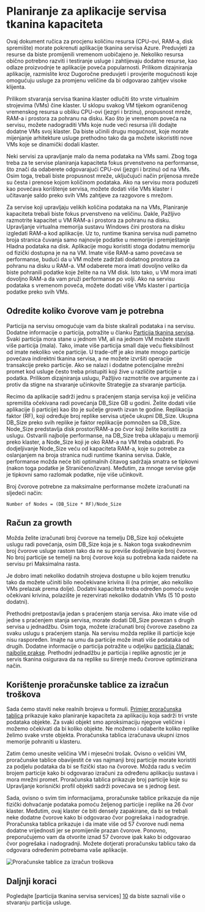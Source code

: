 <properties
   pageTitle="Planiranje za aplikacije servisa tkanina kapaciteta | Microsoft Azure"
   description="U članku se opisuje kako prepoznati broj računalnim čvorove obavezan za usluge tkanina aplikacije"
   services="service-fabric"
   documentationCenter=".net"
   authors="mani-ramaswamy"
   manager="markfuss"
   editor=""/>

<tags
   ms.service="service-fabric"
   ms.devlang="dotnet"
   ms.topic="article"
   ms.tgt_pltfrm="NA"
   ms.workload="NA"
   ms.date="09/14/2016"
   ms.author="subramar"/>


# <a name="capacity-planning-for-service-fabric-applications"></a>Planiranje za aplikacije servisa tkanina kapaciteta


Ovaj dokument ručica za procjenu količinu resursa (CPU-ovi, RAM-a, disk spremište) morate pokrenuti aplikacije tkanina servisa Azure. Preduvjeti za resurse da biste promijenili vremenom uobičajeno je. Nekoliko resursa obično potrebno razviti i testiranje usluge i zahtijevaju dodatne resurse, kao odlaze proizvodnje te aplikacije poveća popularnosti. Prilikom dizajniranja aplikacije, razmislite kroz Dugoročne preduvjeti i provjerite mogućnosti koje omogućuju usluge za promjenu veličine da bi odgovarao zahtjev visoke klijenta.

 Prilikom stvaranja servisa tkanina klaster odlučiti što vrste virtualnim strojevima (VMs) čine klaster. U sklopu svakog VM tijekom ograničenog vremenskog resursa u obliku CPU-ovi (jezgri i brzinu), propusnost mreže, RAM-a i prostora za pohranu na disku. Kao što je vremenom poveća na servisu, možete nadograditi VMs koje nude veći resursa i/ili dodajte dodatne VMs svoj klaster. Da biste učinili drugu mogućnost, koje morate mijenjanje arhitekture usluge prethodno tako da ga možete iskoristiti nove VMs koje se dinamički dodali klaster.

Neki servisi za upravljanje malo da nema podataka na VMs sami. Zbog toga treba za te servise planiranja kapaciteta fokus prvenstveno na performanse, što znači da odaberete odgovarajući CPU-ovi (jezgri i brzinu) od na VMs. Osim toga, trebali biste propusnost mreže, uključujući način prijenosa mreže su česta i prenose kojom količinom podataka. Ako na servisu mora poduzeti kao povećava korištenje servisa, možete dodati više VMs klaster i učitavanje saldo preko svih VMs zahtjeve za razgovore s mrežom.

Za servise koji upravljaju velikih količina podataka na na VMs, Planiranje kapaciteta trebali biste fokus prvenstveno na veličinu. Dakle, Pažljivo razmotrite kapacitet u VM RAM-a i prostora za pohranu na disku. Upravljanje virtualna memorija sustavu Windows čini prostora na disku izgledati RAM-a kod aplikacije. Uz to, runtime tkanina servisa nudi pametno broja stranica čuvanja samo najnovije podatke u memorije i premještanje Hladna podataka na disk. Aplikacije mogu koristiti stoga dodatnu memoriju od fizički dostupna je na na VM. Imate više RAM-a samo povećava se performanse, budući da u VM možete zadržati dodatnog prostora za pohranu na disku u RAM-a. VM odaberete mora imati dovoljno veliko da biste pohranili podatke koje želite na na VM disk. Isto tako, u VM mora imati dovoljno RAM-a da vam pruži performanse po volji. Ako na servisu podataka s vremenom poveća, možete dodati više VMs klaster i particija podatke preko svih VMs.

## <a name="determine-how-many-nodes-you-need"></a>Odredite koliko čvorove vam je potrebna

Particija na servisu omogućuje vam da biste skalirali podataka i na servisu. Dodatne informacije o particija, potražite u članku [Particija tkanina servisa](service-fabric-concepts-partitioning.md). Svaki particija mora stane u jednom VM, ali na jednom VM možete staviti više particija (mala). Tako, imate više particija small daje veću fleksibilnost od imate nekoliko veće particije. U trade-off je ako imate mnogo particije povećava indirektni tkanina servisa, a ne možete izvršiti operacije transakcije preko particije. Ako se nalazi i dodatne potencijalne mrežni promet kod usluge često treba pristupiti koji žive u različite particije u podatka. Prilikom dizajniranja uslugu, Pažljivo razmotrite ove argumente za i protiv da stigne na stvaranje učinkovite Strategije za stvaranje particija.

Recimo da aplikacije sadrži jednu s praćenjem stanja servisa koji je veličina spremišta očekivana radi povećanja DB_Size GB u godini. Želite dodati više aplikacije (i particije) kao što je sučelje growth izvan te godine.  Replikacija faktor (RF), koji određuje broj replike servisa utječe ukupni DB_Size. Ukupna DB_Size preko svih replike je faktor replikacije pomnožen sa DB_Size.  Node_Size predstavlja disk prostor/RAM-a po čvor koji želite koristiti za uslugu. Ostvarili najbolje performanse, na DB_Size treba uklapaju u memoriji preko klaster, a Node_Size koji je oko RAM-a na VM treba odabrati. Po dodjeljivanje Node_Size veću od kapaciteta RAM-a, koje su potrebe za oslanjanjem na broja stranica nudi runtime tkanina servisa. Dakle, performanse možda neće biti optimalnih čitavog sadržaja smatra se tipkovni (nakon toga podatke je Straničeno/izvan). Međutim, za mnoge servise gdje je tipkovni samo razlomak podatke, nije više učinkovit.

Broj čvorove potrebne za maksimalne performanse možete izračunati na sljedeći način:

```
Number of Nodes = (DB_Size * RF)/Node_Size

```


## <a name="account-for-growth"></a>Račun za growth

Možda želite izračunati broj čvorove na temelju DB_Size koji očekujete uslugu radi povećanja, osim DB_Size koja je s. Nakon toga svakodnevnim broj čvorove usluge rastom tako da ne su previše dodjeljivanje broj čvorove. No broj particije se temelji na broj čvorove koja su potrebna kada naiđete na servisu pri Maksimalna rasta.

Je dobro imati nekoliko dodatnih strojeva dostupne u bilo kojem trenutku tako da možete učiniti bilo neočekivane krivina ili (na primjer, ako nekoliko VMs prelazak prema dolje).  Dodatni kapaciteta treba određen pomoću svoje očekivani krivina, polazište je rezervirati nekoliko dodatnih VMs (5 10 posto dodatni).

Prethodni pretpostavlja jedan s praćenjem stanja servisa. Ako imate više od jedne s praćenjem stanja servisa, morate dodati DB_Size povezan s drugih servisa u jednadžbu. Osim toga, možete izračunati broj čvorove zasebno za svaku uslugu s praćenjem stanja.  Na servisu možda replike ili particije koje nisu raspoređen. Imajte na umu da particije može imati više podataka od drugih. Dodatne informacije o particija potražite u odjeljku [particija članak: najbolje prakse](service-fabric-concepts-partitioning.md). Prethodni jednadžbu je particija i replike agnostic jer je servis tkanina osigurava da na replike su širenje među čvorove optimizirana način.


## <a name="use-a-spreadsheet-for-cost-calculation"></a>Korištenje proračunske tablice za izračun troškova

Sada ćemo staviti neke realnih brojeva u formuli. [Primjer proračunska tablica](https://servicefabricsdkstorage.blob.core.windows.net/publicrelease/SF%20VM%20Cost%20calculator-NEW.xlsx) prikazuje kako planiranje kapaciteta za aplikaciju koja sadrži tri vrste podataka objekte. Za svaki objekt smo aproksimaciju njegove veličine i možemo očekivati da bi koliko objekte. Ne možemo i odaberite koliko replike želimo svake vrste objekta. Proračunska tablica izračunava ukupni iznos memorije pohraniti u klasteru.

Zatim ćemo unesite veličina VM i mjesečni trošak. Ovisno o veličini VM, proračunske tablice obavijestit će vas najmanji broj particije morate koristiti za podjelu podataka da bi se fizički stao na čvorove. Možda radu s većim brojem particije kako bi odgovarao izračuni za određenu aplikaciju sustava i mora mrežni promet. Proračunska tablica prikazuje broj particije koje su Upravljanje korisnički profil objekti sadrži povećava se s jednog šest.

Sada, ovisno o svim tim informacijama, proračunske tablice prikazuje da nije fizički dohvaćanje podataka pomoću željenog particije i replike na 26 čvor klaster. Međutim, ovaj klaster će biti densely zapakirane, da bi se trebali neke dodatne čvorove kako bi odgovarao čvor pogrešaka i nadogradnje. Proračunska tablica prikazuje i da imate više od 57 čvorove nudi nema dodatne vrijednosti jer se promijenile prazan čvorove. Ponovno, preporučujemo vam da otvorite iznad 57 čvorove ipak kako bi odgovarao čvor pogrešaka i nadogradnji. Možete dotjerati proračunsku tablicu tako da odgovara određenim potrebama vaše aplikacije.   

![Proračunske tablice za izračun troškova][Image1]



## <a name="next-steps"></a>Daljnji koraci

Pogledajte [particija tkanina servisa services] [ 10] da biste saznali više o stvaranju particija usluge.



<!--Image references-->
[Image1]: ./media/SF-Cost.png

<!--Link references--In actual articles, you only need a single period before the slash-->
[10]: service-fabric-concepts-partitioning.md
